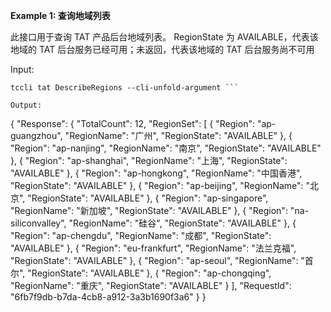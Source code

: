 **Example 1: 查询地域列表**

此接口用于查询 TAT 产品后台地域列表。 RegionState 为 AVAILABLE，代表该地域的 TAT 后台服务已经可用；未返回，代表该地域的 TAT 后台服务尚不可用

Input: 

```
tccli tat DescribeRegions --cli-unfold-argument ```

Output: 
```
{
    "Response": {
        "TotalCount": 12,
        "RegionSet": [
            {
                "Region": "ap-guangzhou",
                "RegionName": "广州",
                "RegionState": "AVAILABLE"
            },
            {
                "Region": "ap-nanjing",
                "RegionName": "南京",
                "RegionState": "AVAILABLE"
            },
            {
                "Region": "ap-shanghai",
                "RegionName": "上海",
                "RegionState": "AVAILABLE"
            },
            {
                "Region": "ap-hongkong",
                "RegionName": "中国香港",
                "RegionState": "AVAILABLE"
            },
            {
                "Region": "ap-beijing",
                "RegionName": "北京",
                "RegionState": "AVAILABLE"
            },
            {
                "Region": "ap-singapore",
                "RegionName": "新加坡",
                "RegionState": "AVAILABLE"
            },
            {
                "Region": "na-siliconvalley",
                "RegionName": "硅谷",
                "RegionState": "AVAILABLE"
            },
            {
                "Region": "ap-chengdu",
                "RegionName": "成都",
                "RegionState": "AVAILABLE"
            },
            {
                "Region": "eu-frankfurt",
                "RegionName": "法兰克福",
                "RegionState": "AVAILABLE"
            },
            {
                "Region": "ap-seoul",
                "RegionName": "首尔",
                "RegionState": "AVAILABLE"
            },
            {
                "Region": "ap-chongqing",
                "RegionName": "重庆",
                "RegionState": "AVAILABLE"
            }
        ],
        "RequestId": "6fb7f9db-b7da-4cb8-a912-3a3b1690f3a6"
    }
}
```

